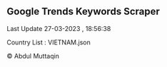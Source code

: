 

## Google Trends Keywords Scraper 
 
Last Update 27-03-2023 , 18:56:38

Country List :
VIETNAM.json



© Abdul Muttaqin 
